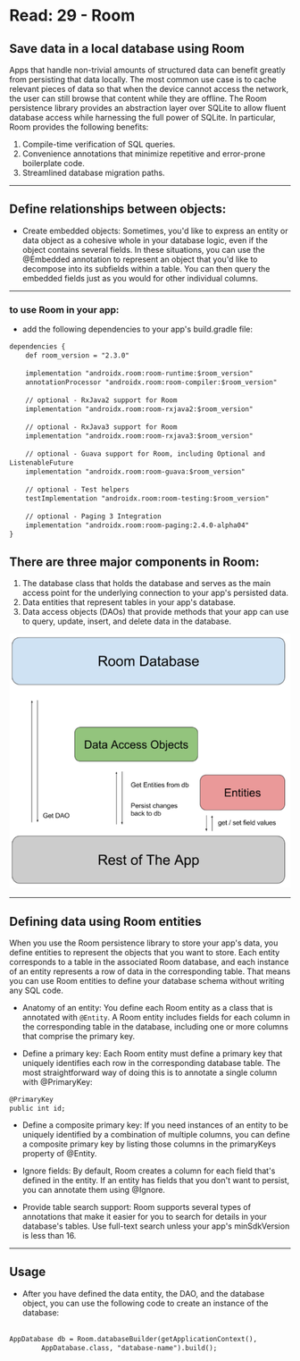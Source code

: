 # Read: 29 - Room

## Save data in a local database using Room   

Apps that handle non-trivial amounts of structured data can benefit greatly from persisting that data locally. The most common use case is to cache relevant pieces of data so that when the device cannot access the network, the user can still browse that content while they are offline.
The Room persistence library provides an abstraction layer over SQLite to allow fluent database access while harnessing the full power of SQLite. In particular, Room provides the following benefits:

1. Compile-time verification of SQL queries.
2. Convenience annotations that minimize repetitive and error-prone boilerplate code.
3. Streamlined database migration paths.

***

## Define relationships between objects:

* Create embedded objects: Sometimes, you'd like to express an entity or data object as a cohesive whole in your database logic, even if the object contains several fields. In these situations, you can use the @Embedded annotation to represent an object that you'd like to decompose into its subfields within a table. You can then query the embedded fields just as you would for other individual columns.

***
### to use Room in your app:

* add the following dependencies to your app's build.gradle file:

```
dependencies {
    def room_version = "2.3.0"

    implementation "androidx.room:room-runtime:$room_version"
    annotationProcessor "androidx.room:room-compiler:$room_version"

    // optional - RxJava2 support for Room
    implementation "androidx.room:room-rxjava2:$room_version"

    // optional - RxJava3 support for Room
    implementation "androidx.room:room-rxjava3:$room_version"

    // optional - Guava support for Room, including Optional and ListenableFuture
    implementation "androidx.room:room-guava:$room_version"

    // optional - Test helpers
    testImplementation "androidx.room:room-testing:$room_version"

    // optional - Paging 3 Integration
    implementation "androidx.room:room-paging:2.4.0-alpha04"
}
```

## There are three major components in Room:
1. The database class that holds the database and serves as the main access point for the underlying connection to your app's persisted data.
2. Data entities that represent tables in your app's database.
3. Data access objects (DAOs) that provide methods that your app can use to query, update, insert, and delete data in the database.

![image](room_architecture.png)

***
 
## Defining data using Room entities

When you use the Room persistence library to store your app's data, you define entities to represent the objects that you want to store. Each entity corresponds to a table in the associated Room database, and each instance of an entity represents a row of data in the corresponding table.
That means you can use Room entities to define your database schema without writing any SQL code.

* Anatomy of an entity: You define each Room entity as a class that is annotated with ```@Entity```. A Room entity includes fields for each column in the corresponding table in the database, including one or more columns that comprise the primary key.

* Define a primary key: Each Room entity must define a primary key that uniquely identifies each row in the corresponding database table. The most straightforward way of doing this is to annotate a single column with @PrimaryKey:

```
@PrimaryKey
public int id;
```

* Define a composite primary key: If you need instances of an entity to be uniquely identified by a combination of multiple columns, you can define a composite primary key by listing those columns in the primaryKeys property of @Entity.

* Ignore fields: By default, Room creates a column for each field that's defined in the entity. If an entity has fields that you don't want to persist, you can annotate them using @Ignore.

* Provide table search support: Room supports several types of annotations that make it easier for you to search for details in your database's tables. Use full-text search unless your app's minSdkVersion is less than 16.

***
## Usage
* After you have defined the data entity, the DAO, and the database object, you can use the following code to create an instance of the database:


```

AppDatabase db = Room.databaseBuilder(getApplicationContext(),
        AppDatabase.class, "database-name").build();

```
